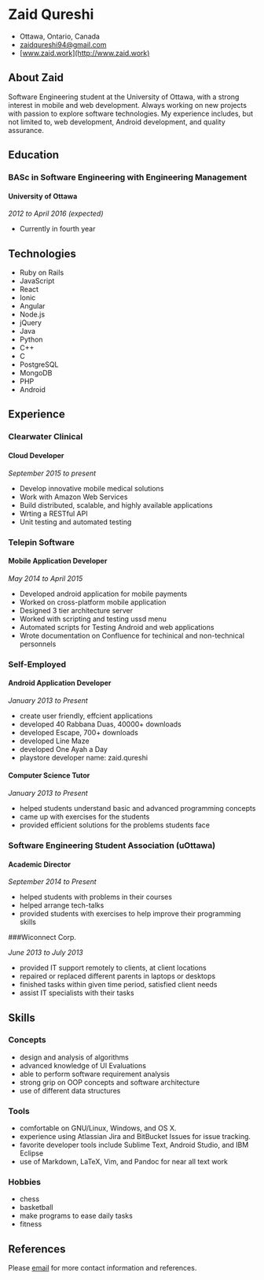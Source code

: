 # Zaid Qureshi

- Ottawa, Ontario, Canada
- <zaidqureshi94@gmail.com>
- [www.zaid.work](http://www.zaid.work)

## About Zaid

Software Engineering student at the University of Ottawa, with a strong interest in mobile and web development. Always working on new projects with passion to explore software technologies. My experience includes, but not limited to, web development, Android development, and quality assurance. 

## Education

### BASc in Software Engineering with Engineering Management

#### University of Ottawa

*2012 to April 2016 (expected)*

- Currently in fourth year

## Technologies

<div class="horizontal-list"></div>

- Ruby on Rails
- JavaScript
- React
- Ionic
- Angular
- Node.js
- jQuery
- Java
- Python
- C++
- C
- PostgreSQL
- MongoDB
- PHP
- Android

## Experience

### Clearwater Clinical

#### Cloud Developer

*September 2015 to present*

- Develop innovative mobile medical solutions
- Work with Amazon Web Services
- Build distributed, scalable, and highly available applications
- Wrting a RESTful API
- Unit testing and automated testing

### Telepin Software

#### Mobile Application Developer

*May 2014 to April 2015*

- Developed android application for mobile payments
- Worked on cross-platform mobile application
- Designed 3 tier architecture server
- Worked with scripting and testing ussd menu
- Automated scripts for Testing Android and web applications
- Wrote documentation on Confluence for techinical and non-technical personnels

<div class="page-break"></div>

### Self-Employed

#### Android Application Developer

*January 2013 to Present*

- create user friendly, effcient applications
- developed 40 Rabbana Duas, 40000+ downloads
- developed Escape, 700+ downloads
- developed Line Maze
- developed One Ayah a Day
- playstore developer name: zaid.qureshi

#### Computer Science Tutor

*January 2013 to Present*

- helped students understand basic and advanced programming concepts
- came up with exercises for the students
- provided efficient solutions for the problems students face

### Software Engineering Student Association (uOttawa)

#### Academic Director

*September 2014 to Present*

- helped students with problems in their courses
- helped arrange tech-talks
- provided students with exercises to help improve their programming skills

###Wiconnect Corp.

*June 2013 to July 2013*

- provided IT support remotely to clients, at client locations
- repaired or replaced different parents in laptops or desktops
- finished tasks within given time period, satisfied client needs
- assist IT specialists with their tasks

## Skills

### Concepts

- design and analysis of algorithms
- advanced knowledge of UI Evaluations
- able to perform software requirement analysis
- strong grip on OOP concepts and software architecture
- use of different data structures

### Tools

- comfortable on GNU/Linux, Windows, and OS X.
- experience using Atlassian Jira and BitBucket Issues for issue tracking.
- favorite developer tools include Sublime Text, Android Studio, and IBM Eclipse
- use of Markdown, LaTeX, Vim, and Pandoc for near all text work

### Hobbies

- chess
- basketball
- make programs to ease daily tasks
- fitness

## References

Please [email](mailto:zaid.qureshi94@gmail.com) for more contact information and
references.
